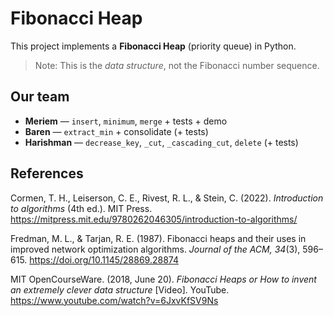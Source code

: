 # Fibonacci Heap 

This project implements a **Fibonacci Heap** (priority queue) in Python.  
> Note: This is the *data structure*, not the Fibonacci number sequence.

## Our team
- **Meriem** — `insert`, `minimum`, `merge` + tests + demo  
- **Baren** — `extract_min` + consolidate (+ tests)  
- **Harishman** — `decrease_key`, `_cut`, `_cascading_cut`, `delete` (+ tests)

## References 

Cormen, T. H., Leiserson, C. E., Rivest, R. L., & Stein, C. (2022). *Introduction to algorithms* (4th ed.). MIT Press. https://mitpress.mit.edu/9780262046305/introduction-to-algorithms/

Fredman, M. L., & Tarjan, R. E. (1987). Fibonacci heaps and their uses in improved network optimization algorithms. *Journal of the ACM, 34*(3), 596–615. https://doi.org/10.1145/28869.28874

MIT OpenCourseWare. (2018, June 20). *Fibonacci Heaps or How to invent an extremely clever data structure* [Video]. YouTube. https://www.youtube.com/watch?v=6JxvKfSV9Ns
